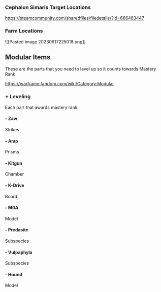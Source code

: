 
### Cephalon Simaris Target Locations

https://steamcommunity.com/sharedfiles/filedetails/?id=666483447


### Farm Locations

![[Pasted image 20230917225018.png]]

## Modular Items

These are the parts that you need to level up so it counts towards Mastery Rank

https://warframe.fandom.com/wiki/Category:Modular

### + Leveling
Each part that awards mastery rank
#### - Zaw
Strikes

#### - Amp
Prisms

#### - Kitgun
Chamber

#### - K-Drive
Board

#### - M0A
Model

#### - Predasite
Subspecies

#### - Vulpaphyla
Subspecies

#### - Hound
Model